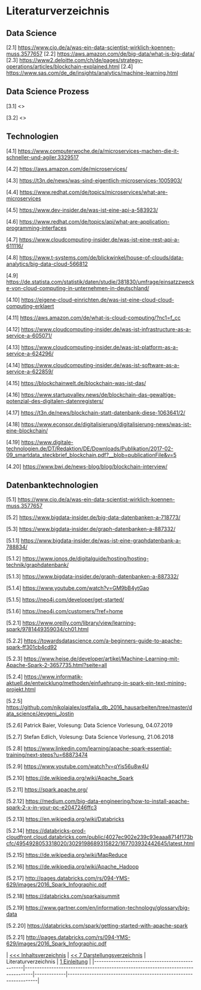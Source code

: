 # Literaturverzeichnis

## Data Science

[2.1] <https://www.cio.de/a/was-ein-data-scientist-wirklich-koennen-muss,3577657>
[2.2] <https://aws.amazon.com/de/big-data/what-is-big-data/>
[2.3] <https://www2.deloitte.com/ch/de/pages/strategy-operations/articles/blockchain-explained.html>
[2.4] <https://www.sas.com/de_de/insights/analytics/machine-learning.html>

## Data Science Prozess

[3.1] <>

[3.2] <>

## Technologien

[4.1] <https://www.computerwoche.de/a/microservices-machen-die-it-schneller-und-agiler,3329517>

[4.2] <https://aws.amazon.com/de/microservices/>

[4.3] <https://t3n.de/news/was-sind-eigentlich-microservices-1005903/>

[4.4] <https://www.redhat.com/de/topics/microservices/what-are-microservices>

[4.5] <https://www.dev-insider.de/was-ist-eine-api-a-583923/>

[4.6] <https://www.redhat.com/de/topics/api/what-are-application-programming-interfaces>

[4.7] <https://www.cloudcomputing-insider.de/was-ist-eine-rest-api-a-611116/>

[4.8] <https://www.t-systems.com/de/blickwinkel/house-of-clouds/data-analytics/big-data-cloud-566812>

[4.9] <https://de.statista.com/statistik/daten/studie/381830/umfrage/einsatzzwecke-von-cloud-computing-in-unternehmen-in-deutschland/>

[4.10] <https://eigene-cloud-einrichten.de/was-ist-eine-cloud-cloud-computing-erklaert>

[4.11] <https://aws.amazon.com/de/what-is-cloud-computing/?nc1=f_cc>

[4.12] <https://www.cloudcomputing-insider.de/was-ist-infrastructure-as-a-service-a-605071/>

[4.13] <https://www.cloudcomputing-insider.de/was-ist-platform-as-a-service-a-624296/>

[4.14] <https://www.cloudcomputing-insider.de/was-ist-software-as-a-service-a-622859/>

[4.15] <https://blockchainwelt.de/blockchain-was-ist-das/>

[4.16] <https://www.startupvalley.news/de/blockchain-das-gewaltige-potenzial-des-digitalen-datenregisters/>

[4.17] <https://t3n.de/news/blockchain-statt-datenbank-diese-1063641/2/>

[4.18] <https://www.econsor.de/digitalisierung/digitalisierung-news/was-ist-eine-blockchain/>

[4.19] <https://www.digitale-technologien.de/DT/Redaktion/DE/Downloads/Publikation/2017-02-09_smartdata_steckbrief_blockchain.pdf?__blob=publicationFile&v=5>

[4.20] <https://www.bwi.de/news-blog/blog/blockchain-interview/>

## Datenbanktechnologien

[5.1] <https://www.cio.de/a/was-ein-data-scientist-wirklich-koennen-muss,3577657>

[5.2] <https://www.bigdata-insider.de/big-data-datenbanken-a-718773/>

[5.3] <https://www.bigdata-insider.de/graph-datenbanken-a-887332/>

[5.1.1] <https://www.bigdata-insider.de/was-ist-eine-graphdatenbank-a-788834/>

[5.1.2] <https://www.ionos.de/digitalguide/hosting/hosting-technik/graphdatenbank/>

[5.1.3] <https://www.bigdata-insider.de/graph-datenbanken-a-887332/>

[5.1.4] <https://www.youtube.com/watch?v=GM9bB4ytGao>

[5.1.5] <https://neo4j.com/developer/get-started/>

[5.1.6] <https://neo4j.com/customers/?ref=home>

[5.2.1] <https://www.oreilly.com/library/view/learning-spark/9781449359034/ch01.html>

[5.2.2] <https://towardsdatascience.com/a-beginners-guide-to-apache-spark-ff301cb4cd92>

[5.2.3] <https://www.heise.de/developer/artikel/Machine-Learning-mit-Apache-Spark-2-3657735.html?seite=all>

[5.2.4] <https://www.informatik-aktuell.de/entwicklung/methoden/einfuehrung-in-spark-ein-text-mining-projekt.html>

[5.2.5] <https://github.com/nikolaialex/ostfalia_db_2016_hausarbeiten/tree/master/data_science/Jevgeni_Jostin>

[5.2.6] Patrick Baier, Volesung: Data Science Vorlesung, 04.07.2019

[5.2.7] Stefan Edlich, Volesung: Data Science Vorlesung, 21.06.2018

[5.2.8] <https://www.linkedin.com/learning/apache-spark-essential-training/next-steps?u=68873474>

[5.2.9] <https://www.youtube.com/watch?v=qYis56u8w4U>

[5.2.10] <https://de.wikipedia.org/wiki/Apache_Spark>

[5.2.11] <https://spark.apache.org/>

[5.2.12] <https://medium.com/big-data-engineering/how-to-install-apache-spark-2-x-in-your-pc-e2047246ffc3>

[5.2.13] <https://en.wikipedia.org/wiki/Databricks>

[5.2.14] <https://databricks-prod-cloudfront.cloud.databricks.com/public/4027ec902e239c93eaaa8714f173bcfc/4954928053318020/3029198689315822/167703932442645/latest.html>

[5.2.15] <https://de.wikipedia.org/wiki/MapReduce>

[5.2.16] <https://de.wikipedia.org/wiki/Apache_Hadoop>

[5.2.17] <http://pages.databricks.com/rs/094-YMS-629/images/2016_Spark_Infographic.pdf>

[5.2.18] <https://databricks.com/sparkaisummit>

[5.2.19] <https://www.gartner.com/en/information-technology/glossary/big-data>

[5.2.20] <https://databricks.com/spark/getting-started-with-apache-spark>

[5.2.21] <http://pages.databricks.com/rs/094-YMS-629/images/2016_Spark_Infographic.pdf>

| [&lt;&lt;&lt; Inhaltsverzeichnis](README.md) | [&lt;&lt; 7 Darstellungsverzeichnis](darstellungsverzeichnis.md) | Literaturverzeichnis
 | [1 Einleitung](einleitung.md) |
|------------------------------------------------|---------------------------------------------------------------------------------|-------------|-----------------------------------------------------------------|
